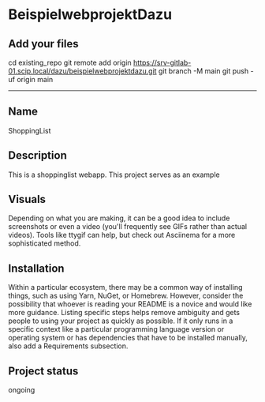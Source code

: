 # BeispielwebprojektDazu




## Add your files

cd existing_repo
git remote add origin https://srv-gitlab-01.scip.local/dazu/beispielwebprojektdazu.git
git branch -M main
git push -uf origin main

***



## Name
ShoppingList

## Description
This is a shoppinglist webapp. This project serves as an example

## Visuals
Depending on what you are making, it can be a good idea to include screenshots or even a video (you'll frequently see GIFs rather than actual videos). Tools like ttygif can help, but check out Asciinema for a more sophisticated method.

## Installation
Within a particular ecosystem, there may be a common way of installing things, such as using Yarn, NuGet, or Homebrew. However, consider the possibility that whoever is reading your README is a novice and would like more guidance. Listing specific steps helps remove ambiguity and gets people to using your project as quickly as possible. If it only runs in a specific context like a particular programming language version or operating system or has dependencies that have to be installed manually, also add a Requirements subsection.



## Project status
ongoing

